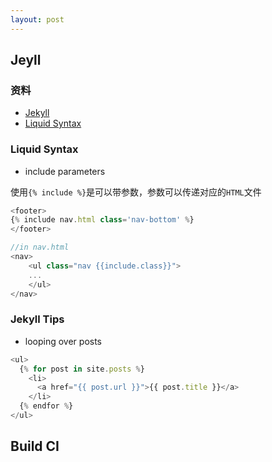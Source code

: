 ```yaml
---
layout: post
---
```


## Jeyll 

### 资料
- [Jekyll](https://jekyllrb.com)
- [Liquid Syntax](http://shopify.github.io/liquid/basics/introduction/)

### Liquid Syntax

- include parameters

使用`{% include %}`是可以带参数，参数可以传递对应的`HTML`文件

```javascript
<footer>
{% include nav.html class='nav-bottom' %}
</footer>

//in nav.html
<nav>
    <ul class="nav {{include.class}}">
    ...
    </ul>
</nav>
```

### Jekyll Tips

- looping over posts

```javascript
<ul>
  {% for post in site.posts %}
    <li>
      <a href="{{ post.url }}">{{ post.title }}</a>
    </li>
  {% endfor %}
</ul>
``` 




## Build CI